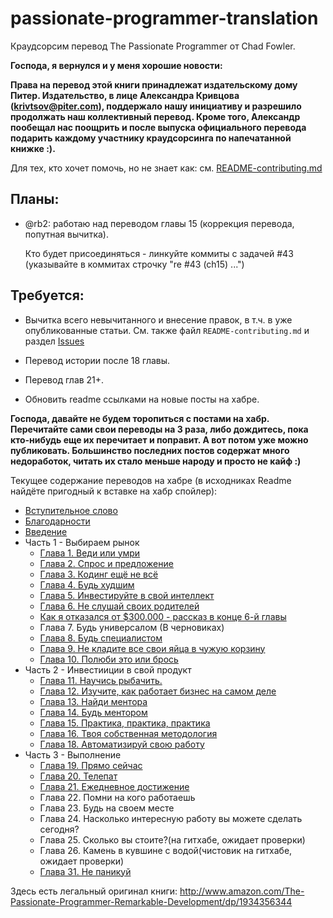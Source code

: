 passionate-programmer-translation
=================================

Краудсорсим перевод The Passionate Programmer от Chad Fowler.

**Господа, я вернулся и у меня хорошие новости:**


**Права на перевод этой книги принадлежат издательскому дому Питер. Издательство,
в лице Александра Кривцова (krivtsov@piter.com), поддержало нашу инициативу и
разрешило продолжать наш коллективный перевод. Кроме того, Александр пообещал
нас поощрить и после выпуска официального перевода подарить каждому участнику
краудсорсинга по напечатанной книжке :).**

Для тех, кто хочет помочь, но не знает как: см. [README-contributing.md](README-contributing.md)

## Планы:

- @rb2: работаю над переводом главы 15 (коррекция перевода, попутная вычитка).

  Кто будет присоединяться - линкуйте коммиты с задачей #43 (указывайте в коммитах
  строчку "re #43 (ch15) ...")

## Требуется:

- Вычитка всего невычитанного и внесение правок, в т.ч. в уже опубликованные статьи.
    См. также файл `README-contributing.md` и раздел
    [Issues](https://github.com/Flar49/passionate-programmer-translation/issues)

- Перевод истории после 18 главы.

- Перевод глав 21+.

- Обновить readme ссылками на новые посты на хабре.

__Господа, давайте не будем торопиться с постами на хабр. Перечитайте сами свои
переводы на 3 раза, либо дождитесь, пока кто-нибудь еще их перечитает и
поправит. А вот потом уже можно публиковать. Большинство последних постов
содержат много недоработок, читать их стало меньше народу и просто не кайф :)__


Текущее содержание переводов на хабре (в исходниках Readme найдёте пригодный к вставке на хабр спойлер):

<spoiler title="Содержание">
  <ul>
    <li><a href="http://habrahabr.ru/post/79254/">Вступительное слово</a></li>
    <li><a href="http://habrahabr.ru/post/79839/">Благодарности</a></li>
    <li><a href="http://habrahabr.ru/post/79840/">Введение</a></li>
    <li>Часть 1 - Выбираем рынок
        <ul>
            <li><a href="http://habrahabr.ru/post/80282/">Глава 1. Веди или умри</a></li>
            <li><a href="http://habrahabr.ru/post/85922/">Глава 2. Спрос и предложение</a></li>
            <li><a href="http://habrahabr.ru/post/86590/">Глава 3. Кодинг ещё не всё</a></li>
            <li><a href="http://habrahabr.ru/post/193880/">Глава 4. Будь худшим</a></li>
            <li><a href="http://habrahabr.ru/post/195210/">Глава 5. Инвестируйте в свой интеллект</a></li>
            <li><a href="http://habrahabr.ru/post/195774/">Глава 6. Не слушай своих родителей</a></li>
            <li><a href="http://habrahabr.ru/post/196426/">Как я отказался от $300.000 - рассказ в конце 6-й главы</a></li>
            <li>Глава 7. Будь универсалом (В черновиках)</li>
            <li><a href="http://habrahabr.ru/post/205980/">Глава 8. Будь специалистом</a></li>
            <li><a href="http://habrahabr.ru/post/192876/">Глава 9. Не кладите все свои яйца в чужую корзину</a></li>
            <li><a href="http://habrahabr.ru/post/206198/">Глава 10. Полюби это или брось</a></li>
        </ul>
    </li>
    <li>Часть 2 - Инвестииции в свой продукт
        <ul>
            <li><a href="http://habrahabr.ru/post/206978/">Глава 11. Научись рыбачить.</a></li>
            <li><a href="http://habrahabr.ru/post/206682/">Глава 12. Изучите, как работает бизнес на самом деле</a></li>
            <li><a href="http://habrahabr.ru/post/206968/">Глава 13. Найди ментора</a></li>
            <li><a href="http://habrahabr.ru/post/207188/">Глава 14. Будь ментором</a></li>
            <li><a href="http://habrahabr.ru/post/207098/">Глава 15. Практика, практика, практика</a></li>
            <li><a href="http://habrahabr.ru/post/207728/">Глава 16. Твоя собственная методология</a></li>
            <li><a href="http://habrahabr.ru/post/207374/">Глава 18. Автоматизируй свою работу</a></li>
        </ul>
    </li>
    <li>Часть 3 - Выполнение
        <ul>
            <li><a href="http://habrahabr.ru/post/207310/">Глава 19. Прямо сейчас</a></li>
            <li><a href="http://habrahabr.ru/post/207362/">Глава 20. Телепат</a></li>
            <li><a href="http://habrahabr.ru/post/210504/">Глава 21. Ежедневное достижение</a></li>
            <li>Глава 22. Помни на кого работаешь</li>
            <li>Глава 23. Будь на своем месте</li>
            <li>Глава 24. Насколько интересную работу вы можете сделать сегодня?</li>
            <li>Глава 25. Сколько вы стоите?(на гитхабе, ожидает проверки)</li>
            <li>Глава 26. Камень в кувшине с водой(чистовик на гитхабе, ожидает проверки)</li>
            <li><a href="http://habrahabr.ru/post/189650/">Глава 31. Не паникуй</a></li>
        </ul>
    </li>
  </ul>
</spoiler>

Здесь есть легальный оригинал книги:
<http://www.amazon.com/The-Passionate-Programmer-Remarkable-Development/dp/1934356344>
